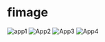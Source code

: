 # fimage
![app1](https://user-images.githubusercontent.com/92793893/173209629-05f3da9c-b8d3-4661-b296-fc2bcfc94b79.PNG)
![App2](https://user-images.githubusercontent.com/92793893/173209641-0c4bf792-e065-49ec-8080-ced9120e4e34.PNG)
![App3](https://user-images.githubusercontent.com/92793893/173209743-38cd66a5-7f3f-46af-9695-44f9032c48a6.PNG)
![App4](https://user-images.githubusercontent.com/92793893/173209763-d5d5ece1-1f6d-489f-ba32-0418915c5d82.PNG)
